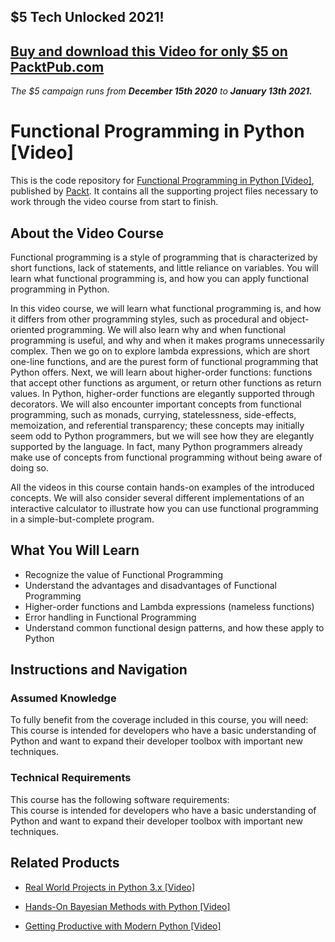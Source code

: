 ## $5 Tech Unlocked 2021!
[Buy and download this Video for only $5 on PacktPub.com](https://www.packtpub.com/product/functional-programming-in-python-video/9781788292450)
-----
*The $5 campaign         runs from __December 15th 2020__ to __January 13th 2021.__*

# Functional Programming in Python [Video]
This is the code repository for [Functional Programming in Python [Video]](https://www.packtpub.com/application-development/functional-programming-python-video?utm_source=github&utm_medium=repository&utm_campaign=9781788292450), published by [Packt](https://www.packtpub.com/?utm_source=github). It contains all the supporting project files necessary to work through the video course from start to finish.
## About the Video Course
Functional programming is a style of programming that is characterized by short functions, lack of statements, and little reliance on variables. You will learn what functional programming is, and how you can apply functional programming in Python.

In this video course, we will learn what functional programming is, and how it differs from other programming styles, such as procedural and object-oriented programming. We will also learn why and when functional programming is useful, and why and when it makes programs unnecessarily complex. Then we go on to explore lambda expressions, which are short one-line functions, and are the purest form of functional programming that Python offers. Next, we will learn about higher-order functions: functions that accept other functions as argument, or return other functions as return values. In Python, higher-order functions are elegantly supported through decorators. We will also encounter important concepts from functional programming, such as monads, currying, statelessness, side-effects, memoization, and referential transparency; these concepts may initially seem odd to Python programmers, but we will see how they are elegantly supported by the language. In fact, many Python programmers already make use of concepts from functional programming without being aware of doing so.

All the videos in this course contain hands-on examples of the introduced concepts. We will also consider several different implementations of an interactive calculator to illustrate how you can use functional programming in a simple-but-complete program.

<H2>What You Will Learn</H2>
<DIV class=book-info-will-learn-text>
<UL>
<LI>Recognize the value of Functional Programming 
<LI>Understand the advantages and disadvantages of Functional Programming 
<LI>Higher-order functions and Lambda expressions (nameless functions) 
<LI>Error handling in Functional Programming 
<LI>Understand common functional design patterns, and how these apply to Python </LI></UL></DIV>

## Instructions and Navigation
### Assumed Knowledge
To fully benefit from the coverage included in this course, you will need:<br/>
This course is intended for developers who have a basic understanding of Python and want to expand their developer toolbox with important new techniques.
### Technical Requirements
This course has the following software requirements:<br/>
This course is intended for developers who have a basic understanding of Python and want to expand their developer toolbox with important new techniques.

## Related Products
* [Real World Projects in Python 3.x [Video]](https://www.packtpub.com/application-development/real-world-projects-python-3x-video?utm_source=github&utm_medium=repository&utm_campaign=9781789953374)

* [Hands-On Bayesian Methods with Python [Video]](https://www.packtpub.com/big-data-and-business-intelligence/hands-bayesian-methods-python-video?utm_source=github&utm_medium=repository&utm_campaign=9781789347692)

* [Getting Productive with Modern Python [Video]](https://www.packtpub.com/application-development/getting-productive-modern-python-video?utm_source=github&utm_medium=repository&utm_campaign=9781788474375)

